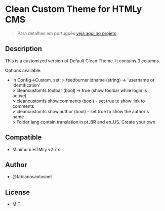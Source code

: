 # Clean Custom Theme for HTMLy CMS

> Para detalhes em português [veja aqui no projeto](https://fabianosantosnet.github.io/HTMLyCMS/).

## Description
This is a customized version of Default Clean Theme. It contains 3 columns.

  Options available:
   - in Config->Custom, set:
    > feedburner.idname (string) -> 'username or identification'  
    > cleancustomfs.toolbar (bool) -> true (show toolbar while login is active)  
    > cleancustomfs.show.comments (bool) - set true to show link to comments  
    > cleancustomfs.show.author (bool) - set true to show the author's name  
    > Folder lang contain translation in pt_BR and en_US. Create your own.

## Compatible 
- Minimum HTMLy v2.7.x

## Author
- @fabianosantosnet

## License
- MIT
